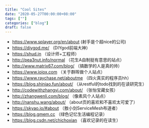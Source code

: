 ```yaml
---
title: "Cool Sites"
date: "2020-05-27T00:00:00+08:00"
tags: [""]
categories: ["blog"]
draft: false
---
```


- https://www.splayer.org/en/about (射手是个超nice的公司)
- https://diygod.me/ （DIYgod前端大神）
- https://shud.in （设计师+工程师）
- http://pea3nut.info/normal （花生A自制挺有意思的站点）
- http://www.matrix67.com/blog/ （搞数学的人是真的帅）
- https://www.ioiox.com （关于群晖做个人站点）
- https://www.raychase.net/aboutme （四火真实的程序员hh）
- https://blog.shiniao.fun/about/ （从restful的todo找到的在读研究生）
- http://codewithzhangyi.com/about/ （张怡宝藏女孩）
- http://zhangwenli.com/blog/ （像素风个人站点）
- http://nanshu.wang/about/ （about页的喜欢和不喜欢太可爱了）
- https://skyao.io/#about （敖小剑ServiceMesh布道者）
- https://blog.gmem.cc （绿色记忆生活编程记录）
- https://blog.csdn.net/chichoxian （喜欢记录的在读生）

